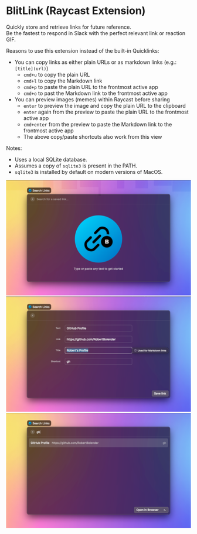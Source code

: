 # BlitLink (Raycast Extension)

Quickly store and retrieve links for future reference.  
Be the fastest to respond in Slack with the perfect relevant link or reaction GIF.

Reasons to use this extension instead of the built-in Quicklinks:

- You can copy links as either plain URLs or as markdown links (e.g.: `[title](url)`)
  - `cmd+u` to copy the plain URL
  - `cmd+l` to copy the Markdown link
  - `cmd+p` to paste the plain URL to the frontmost active app
  - `cmd+o` to past the Markdown link to the frontmost active app
- You can preview images (memes) within Raycast before sharing
  - `enter` to preview the image and copy the plain URL to the clipboard
  - `enter` again from the preview to paste the plain URL to the frontmost active app
  - `cmd+enter` from the preview to paste the Markdown link to the frontmost active app
  - The above copy/paste shortcuts also work from this view

Notes:

- Uses a local SQLite database.
- Assumes a copy of `sqlite3` is present in the PATH.
- `sqlite3` is installed by default on modern versions of MacOS.

![](media/blitlink-1.png)
![](media/blitlink-2.png)
![](media/blitlink-3.png)
